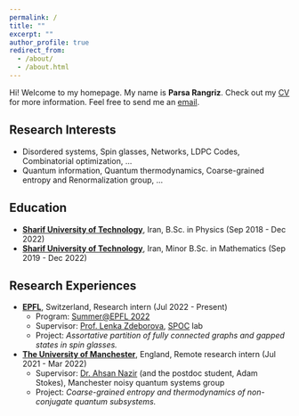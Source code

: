 ```yaml
---
permalink: /
title: ""
excerpt: ""
author_profile: true
redirect_from: 
  - /about/
  - /about.html
---
```

<!-- 
My name is _Parsa Rangriz_. I am a 5th-year undergraduate student in physics and mathematics at the [Sharif University of Technology (SUT)](https://en.sharif.edu/) in Tehran, Iran. I intend to apply for a Ph.D. position in Fall 2022.

Research interests: 
- Disordered systems, spin glasses, networks, combinatorial optimization, ...
- (Quantum) information theory, quantum thermodynamics, the notion of entropy, ...

I am a part of the [Statistical Physics of Computation](https://www.epfl.ch/labs/spoc/) laboratory at [EPFL](https://www.epfl.ch/en/) in Lausanne, Switzerland as a summer intern under the supervision of [Prof. Lenka Zdeborova](https://people.epfl.ch/lenka.zdeborova/?lang=en). I am working on the assortative partitions of fully connected graphs based on the replica theory to study the single-spin-ﬂip-stable states in spin glasses.

Also, I am an undergraduate research assistant of [Prof. Amir Daneshgar](http://mathsci.sharif.ir/faculties/daneshgar/) at the Department of Mathematical Sciences, SUT. We work on the implication of covering (lift) graphs of random regular graphs based on the context of spin glass theory and statistical physics.

Moreover, I did a project under the supervision of [Dr. Ahsan Nazir](https://www.research.manchester.ac.uk/portal/ahsan.nazir.html) at the [University of Manchester](https://www.manchester.ac.uk/) in Manchester, UK. I and Adam Stokes, a postdoc student, worked together to study the thermodynamic laws of non-conjugate subsystems using a coarse-grained entropy, called observational entropy.

You can find my CV, [here](/files/vitae.pdf). -->
Hi! Welcome to my homepage. My name is **Parsa Rangriz**. Check out my [CV]((/files/vitae.pdf)) for more information. Feel free to send me an [email](mailto:rangriz99+site@gmail.com).

## Research Interests
- Disordered systems, Spin glasses, Networks, LDPC Codes, Combinatorial optimization, ...
- Quantum information, Quantum thermodynamics, Coarse-grained entropy and Renormalization group, ...

## Education
- [**Sharif University of Technology**](https://en.sharif.edu/), Iran, B.Sc. in Physics (Sep 2018 - Dec 2022)
- [**Sharif University of Technology**](https://en.sharif.edu/), Iran, Minor B.Sc. in Mathematics (Sep 2019 - Dec 2022)

## Research Experiences
- **[EPFL](https://www.epfl.ch/en/)**, Switzerland,  Research intern (Jul 2022 - Present)
    * Program: [Summer@EPFL 2022](https://summer.epfl.ch/)
    * Supervisor: [Prof. Lenka Zdeborova](https://people.epfl.ch/lenka.zdeborova/?lang=en), [SPOC](https://www.epfl.ch/labs/spoc/) lab
    * Project: _Assortative partition of fully connected graphs and gapped states in spin glasses._
- **[The University of Manchester](https://www.manchester.ac.uk/)**, England, Remote research intern (Jul 2021 - Mar 2022)
    * Supervisor: [Dr. Ahsan Nazir](https://www.research.manchester.ac.uk/portal/ahsan.nazir.html) (and the postdoc student, Adam Stokes), Manchester noisy quantum systems group
    * Project: _Coarse-grained entropy and thermodynamics of non-conjugate quantum subsystems._
